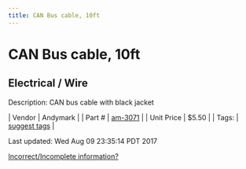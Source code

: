 ```yaml
---
title: CAN Bus cable, 10ft
---
```


# CAN Bus cable, 10ft
## Electrical / Wire
Description: 	CAN bus cable with black jacket 

| Vendor | Andymark | 
| Part # | [am-3071](http://www.andymark.com/product-p/am-3071.htm) | 
| Unit Price | $5.50 | 
| Tags: | [suggest tags](https://docs.google.com/forms/d/e/1FAIpQLSeWyY8v3RgOty-MyWmh9U0iivNYN_molChYyS-0U-o-kOAv_g/viewform) | 

Last updated: Wed Aug 09 23:35:14 PDT 2017

 [Incorrect/Incomplete information?](https://docs.google.com/forms/d/e/1FAIpQLSeWyY8v3RgOty-MyWmh9U0iivNYN_molChYyS-0U-o-kOAv_g/viewform)